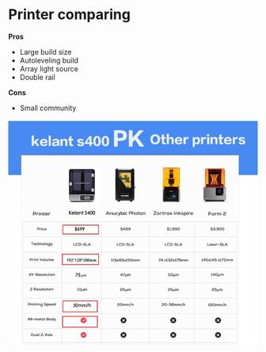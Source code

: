 # Printer comparing

**Pros**
* Large build size
* Autoleveling build
* Array light source
* Double rail

**Cons**
>
* Small community

<img src="https://github.com/Kelant3D/Kelant-S400/blob/master/web/comparing.jpg" />
 
